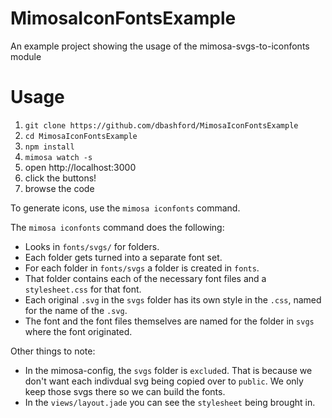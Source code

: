 MimosaIconFontsExample
======================

An example project showing the usage of the mimosa-svgs-to-iconfonts module

Usage
======
1. `git clone https://github.com/dbashford/MimosaIconFontsExample`
2. `cd MimosaIconFontsExample`
3. `npm install`
4. `mimosa watch -s`
5. open http://localhost:3000
6. click the buttons!
7. browse the code

To generate icons, use the `mimosa iconfonts` command.

The `mimosa iconfonts` command does the following:

* Looks in `fonts/svgs/` for folders.
* Each folder gets turned into a separate font set.
* For each folder in `fonts/svgs` a folder is created in `fonts`.
* That folder contains each of the necessary font files and a `stylesheet.css` for that font.
* Each original `.svg` in the `svgs` folder has its own style in the `.css`, named for the name of the `.svg`.
* The font and the font files themselves are named for the folder in `svgs` where the font originated.

Other things to note:

* In the mimosa-config, the `svgs` folder is `exclude`d.  That is because we don't want each indivdual svg being copied over to `public`.  We only keep those svgs there so we can build the fonts.
* In the `views/layout.jade` you can see the `stylesheet` being brought in.